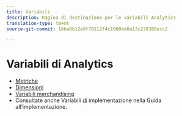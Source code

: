 ```yaml
---
title: Variabili
description: Pagina di destinazione per le variabili Analytics
translation-type: tm+mt
source-git-commit: 16ba0b12e0f70112f4c10804d0a13c278388ecc2

---
```



# Variabili di Analytics

* [Metriche](/help/components/c-variables/c-metrics/metricslist.md)
* [Dimensioni](/help/components/c-variables/dimensionslist/dimension-compatibility.md)
* [Variabili merchandising](/help/components/c-variables/c-merch-variables/var-merchandising.md)
* Consultate anche Variabili [di](/help/implement/js-implementation/c-variables/evars-events.md) implementazione nella Guida all’implementazione.
